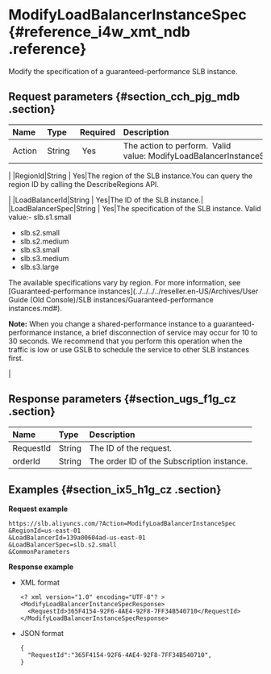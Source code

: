 # ModifyLoadBalancerInstanceSpec {#reference_i4w_xmt_ndb .reference}

Modify the specification of a guaranteed-performance SLB instance.

## Request parameters {#section_cch_pjg_mdb .section}

|Name |Type|Required|Description|
|:----|:---|:-------|:----------|
|Action |String | Yes|The action to perform.  Valid value: ModifyLoadBalancerInstanceSpec

|
|RegionId|String | Yes|The region of the SLB instance.You can query the region ID by calling the DescribeRegions API.

|
|LoadBalancerId|String | Yes|The ID of the SLB instance.|
|LoadBalancerSpec|String | Yes|The specification of the SLB instance. Valid value:-   slb.s1.small
-   slb.s2.small
-   slb.s2.medium
-   slb.s3.small
-   slb.s3.medium
-   slb.s3.large

The available specifications vary by region. For more information, see [Guaranteed-performance instances](../../../../reseller.en-US/Archives/User Guide (Old Console)/SLB instances/Guaranteed-performance instances.md#).

**Note:** When you change a shared-performance instance to a guaranteed-performance instance, a brief disconnection of service may occur for 10 to 30 seconds. We recommend that you perform this operation when the traffic is low or use GSLB to schedule the service to other SLB instances first.

|

## Response parameters {#section_ugs_f1g_cz .section}

|Name|Type|Description|
|:---|:---|:----------|
|RequestId|String|The ID of the request.|
|orderId|String|The order ID of the Subscription instance.|

## Examples {#section_ix5_h1g_cz .section}

**Request example**

``` {#public}
https://slb.aliyuncs.com/?Action=ModifyLoadBalancerInstanceSpec 
&RegionId=us-east-01
&LoadBalancerId=139a00604ad-us-east-01
&LoadBalancerSpec=slb.s2.small 
&CommonParameters
```

**Response example**

-   XML format

    ```
    <? xml version="1.0" encoding="UTF-8"? >
    <ModifyLoadBalancerInstanceSpecResponse>
      <RequestId>365F4154-92F6-4AE4-92F8-7FF34B540710</RequestId>
    </ModifyLoadBalancerInstanceSpecResponse>
    ```

-   JSON format

    ```
    {
      "RequestId":"365F4154-92F6-4AE4-92F8-7FF34B540710",
    }
    ```


